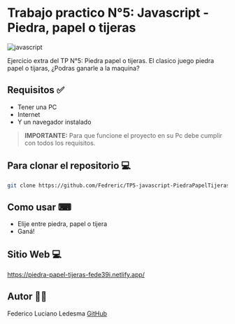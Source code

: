 # Trabajo practico N°5: Javascript - Piedra, papel o tijeras

![javascript](https://soyhorizonte.com/wp-content/uploads/2020/10/Javascript-by-SoyHorizonte.jpg)

Ejercicio extra del TP N°5: Piedra papel o tijeras.
El clasico juego piedra papel o tijaras, ¿Podras ganarle a la maquina?

## Requisitos ✅

- Tener una PC
- Internet
- Y un navegador instalado

>**IMPORTANTE:** Para que funcione el proyecto en su Pc debe cumplir con todos los requisitos.

## Para clonar el repositorio 💻

```bash
git clone https://github.com/Fedreric/TP5-javascript-PiedraPapelTijeras.git
```
## Como usar ⌨
- Elije entre piedra, papel o tijera
- Ganá!

## Sitio Web 💻
https://piedra-papel-tijeras-fede39i.netlify.app/
## Autor 👨‍💻
 Federico Luciano Ledesma [GitHub](https://github.com/Fedreric)
